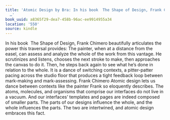 ```yaml
---
title: 'Atomic Design by Bra: In his book  The Shape of Design, Frank Chimero beautifully
  …'
book_uuid: a8365f29-dea7-458b-96ac-ee9914955a34
location: '550'
source: kindle
---
```


In his book  The Shape of Design, Frank Chimero beautifully articulates the power this traversal provides: The painter, when at a distance from the easel, can assess and analyze the whole of the work from this vantage. He scrutinizes and listens, chooses the next stroke to make, then approaches the canvas to do it. Then, he steps back again to see what he’s done in relation to the whole. It is a dance of switching contexts, a pitter-patter pacing across the studio floor that produces a tight feedback loop between mark-making and mark-assessing. Frank Chimero Atomic design lets us dance between contexts like the painter Frank so eloquently describes. The atoms, molecules, and organisms that comprise our interfaces do not live in a vacuum. And our interfaces’ templates and pages are indeed composed of smaller parts. The parts of our designs influence the whole, and the whole influences the parts. The two are intertwined, and atomic design embraces this fact.